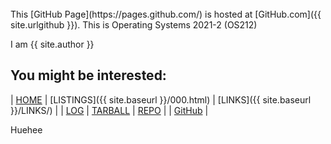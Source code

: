 ---
---

<link rel="shortcut icon" type="image/x-icon" href="favicon.ico">

<br>
This [GitHub Page](https://pages.github.com/) is hosted at [GitHub.com]({{ site.urlgithub }}).
This is Operating Systems 2021-2 (OS212)

I am {{ site.author }}
<br>
## You might be interested:

| [HOME](https://anantaristik.github.io/os212/) | [LISTINGS]({{ site.baseurl }}/000.html) | [LINKS]({{ site.baseurl }}/LINKS/) |
| [LOG](https://anantaristik.github.io/os212/TXT/mylog.txt) | [TARBALL](https://os.vlsm.org/Log/anantaristik.tar.bz2.txt) | [REPO](https://anantaristik.github.io/os212/) |
| [GitHub](https://github.com/anantaristik/) |

Huehee

